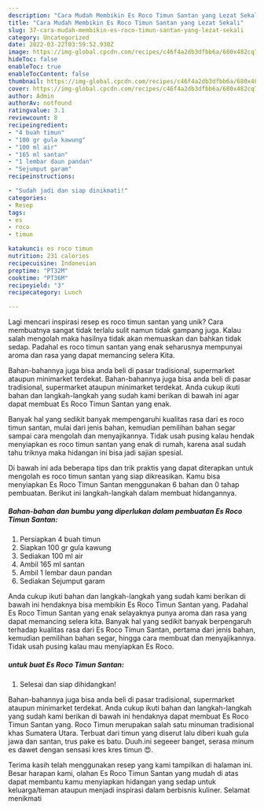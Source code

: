```yaml
---
description: "Cara Mudah Membikin Es Roco Timun Santan yang Lezat Sekali"
title: "Cara Mudah Membikin Es Roco Timun Santan yang Lezat Sekali"
slug: 37-cara-mudah-membikin-es-roco-timun-santan-yang-lezat-sekali
category: Uncategorized
date: 2022-03-22T03:59:52.930Z
image: https://img-global.cpcdn.com/recipes/c46f4a2db3dfbb6a/680x482cq70/es-roco-timun-santan-foto-resep-utama.jpg
hideToc: false
enableToc: true
enableTocContent: false
thumbnail: https://img-global.cpcdn.com/recipes/c46f4a2db3dfbb6a/680x482cq70/es-roco-timun-santan-foto-resep-utama.jpg
cover: https://img-global.cpcdn.com/recipes/c46f4a2db3dfbb6a/680x482cq70/es-roco-timun-santan-foto-resep-utama.jpg
author: Admin
authorAv: notfound
ratingvalue: 3.1
reviewcount: 8
recipeingredient:
- "4 buah timun"
- "100 gr gula kawung"
- "100 ml air"
- "165 ml santan"
- "1 lembar daun pandan"
- "Sejumput garam"
recipeinstructions:

- "Sudah jadi dan siap dinikmati!"
categories:
- Resep
tags:
- es
- roco
- timun

katakunci: es roco timun 
nutrition: 231 calories
recipecuisine: Indonesian
preptime: "PT32M"
cooktime: "PT36M"
recipeyield: "3"
recipecategory: Lunch

---
```





Lagi mencari inspirasi resep es roco timun santan yang unik? Cara membuatnya sangat tidak terlalu sulit namun tidak gampang juga. Kalau salah mengolah maka hasilnya tidak akan memuaskan dan bahkan tidak sedap. Padahal es roco timun santan yang enak seharusnya mempunyai aroma dan rasa yang dapat memancing selera Kita.





Bahan-bahannya juga bisa anda beli di pasar tradisional, supermarket ataupun minimarket terdekat. Bahan-bahannya juga bisa anda beli di pasar tradisional, supermarket ataupun minimarket terdekat. Anda cukup ikuti bahan dan langkah-langkah yang sudah kami berikan di bawah ini agar dapat membuat Es Roco Timun Santan yang enak.

Banyak hal yang sedikit banyak mempengaruhi kualitas rasa dari es roco timun santan, mulai dari jenis bahan, kemudian pemilihan bahan segar sampai cara mengolah dan menyajikannya. Tidak usah pusing kalau hendak menyiapkan es roco timun santan yang enak di rumah, karena asal sudah tahu triknya maka hidangan ini bisa jadi sajian spesial.






Di bawah ini ada beberapa tips dan trik praktis yang dapat diterapkan untuk mengolah es roco timun santan yang siap dikreasikan. Kamu bisa menyiapkan Es Roco Timun Santan menggunakan 6 bahan dan 0 tahap pembuatan. Berikut ini langkah-langkah dalam membuat hidangannya.

<!--inarticleads1-->

##### Bahan-bahan dan bumbu yang diperlukan dalam pembuatan Es Roco Timun Santan:

1. Persiapkan 4 buah timun
1. Siapkan 100 gr gula kawung
1. Sediakan 100 ml air
1. Ambil 165 ml santan
1. Ambil 1 lembar daun pandan
1. Sediakan Sejumput garam


Anda cukup ikuti bahan dan langkah-langkah yang sudah kami berikan di bawah ini hendaknya bisa membikin Es Roco Timun Santan yang. Padahal Es Roco Timun Santan yang enak selayaknya punya aroma dan rasa yang dapat memancing selera kita. Banyak hal yang sedikit banyak berpengaruh terhadap kualitas rasa dari Es Roco Timun Santan, pertama dari jenis bahan, kemudian pemilihan bahan segar, hingga cara membuat dan menyajikannya. Tidak usah pusing kalau mau menyiapkan Es Roco. 

<!--inarticleads2-->

#####  untuk buat Es Roco Timun Santan:


1. Selesai dan siap dihidangkan!

Bahan-bahannya juga bisa anda beli di pasar tradisional, supermarket ataupun minimarket terdekat. Anda cukup ikuti bahan dan langkah-langkah yang sudah kami berikan di bawah ini hendaknya dapat membuat Es Roco Timun Santan yang. Roco Timun merupakan salah satu minuman tradisional khas Sumatera Utara. Terbuat dari timun yang diserut lalu diberi kuah gula jawa dan santan, trus pake es batu. Duuh.ini segeeer banget, serasa minum es dawet dengan sensasi kres kres timun 😍. 

Terima kasih telah menggunakan resep yang kami tampilkan di halaman ini. Besar harapan kami, olahan Es Roco Timun Santan yang mudah di atas dapat membantu kamu menyiapkan hidangan yang sedap untuk keluarga/teman ataupun menjadi inspirasi dalam berbisnis kuliner. Selamat menikmati
